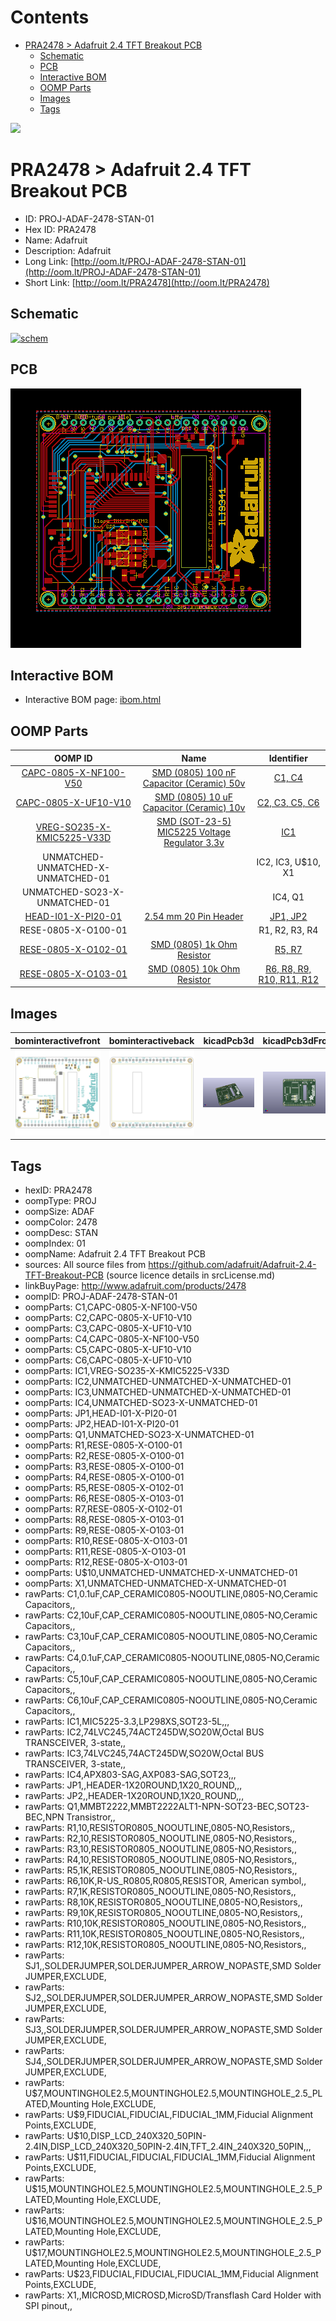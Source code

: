 



Contents
========

* [PRA2478 > Adafruit 2.4 TFT Breakout PCB](#pra2478--adafruit-24-tft-breakout-pcb)
	* [Schematic](#schematic)
	* [PCB](#pcb)
	* [Interactive BOM](#interactive-bom)
	* [OOMP Parts](#oomp-parts)
	* [Images](#images)
	* [Tags](#tags)
  
![][im]
# PRA2478 > Adafruit 2.4 TFT Breakout PCB

- ID: PROJ-ADAF-2478-STAN-01
- Hex ID: PRA2478
- Name: Adafruit
- Description: Adafruit
- Long Link: [http://oom.lt/PROJ-ADAF-2478-STAN-01](http://oom.lt/PROJ-ADAF-2478-STAN-01)
- Short Link: [http://oom.lt/PRA2478](http://oom.lt/PRA2478)

## Schematic
  
[![schem](eagleSchemImage.png)](eagleSchemImage.png)
## PCB
  
[![pcb](eagleImage.png)](eagleImage.png)
## Interactive BOM

- Interactive BOM page: [ibom.html](https://htmlpreview.github.io/?https://github.com/oomlout/oomlout_OOMP_projects/blob/main/PROJ-ADAF-2478-STAN-01/kicad/bom/ibom.html)

## OOMP Parts
  

|OOMP ID|Name|Identifier|
| :---: | :---: | :---: |
|[CAPC-0805-X-NF100-V50](https://github.com/oomlout/oomlout_OOMP_parts/tree/main/CAPC-0805-X-NF100-V50/)|[SMD (0805) 100 nF Capacitor (Ceramic) 50v](https://github.com/oomlout/oomlout_OOMP_parts/tree/main/CAPC-0805-X-NF100-V50/)|[C1, C4](https://github.com/oomlout/oomlout_OOMP_parts/tree/main/CAPC-0805-X-NF100-V50/)|
|[CAPC-0805-X-UF10-V10](https://github.com/oomlout/oomlout_OOMP_parts/tree/main/CAPC-0805-X-UF10-V10/)|[SMD (0805) 10 uF Capacitor (Ceramic) 10v](https://github.com/oomlout/oomlout_OOMP_parts/tree/main/CAPC-0805-X-UF10-V10/)|[C2, C3, C5, C6](https://github.com/oomlout/oomlout_OOMP_parts/tree/main/CAPC-0805-X-UF10-V10/)|
|[VREG-SO235-X-KMIC5225-V33D](https://github.com/oomlout/oomlout_OOMP_parts/tree/main/VREG-SO235-X-KMIC5225-V33D/)|[SMD (SOT-23-5) MIC5225 Voltage Regulator 3.3v](https://github.com/oomlout/oomlout_OOMP_parts/tree/main/VREG-SO235-X-KMIC5225-V33D/)|[IC1](https://github.com/oomlout/oomlout_OOMP_parts/tree/main/VREG-SO235-X-KMIC5225-V33D/)|
|UNMATCHED-UNMATCHED-X-UNMATCHED-01||IC2, IC3, U$10, X1|
|UNMATCHED-SO23-X-UNMATCHED-01||IC4, Q1|
|[HEAD-I01-X-PI20-01](https://github.com/oomlout/oomlout_OOMP_parts/tree/main/HEAD-I01-X-PI20-01/)|[2.54 mm 20 Pin Header](https://github.com/oomlout/oomlout_OOMP_parts/tree/main/HEAD-I01-X-PI20-01/)|[JP1, JP2](https://github.com/oomlout/oomlout_OOMP_parts/tree/main/HEAD-I01-X-PI20-01/)|
|RESE-0805-X-O100-01||R1, R2, R3, R4|
|[RESE-0805-X-O102-01](https://github.com/oomlout/oomlout_OOMP_parts/tree/main/RESE-0805-X-O102-01/)|[SMD (0805) 1k Ohm Resistor](https://github.com/oomlout/oomlout_OOMP_parts/tree/main/RESE-0805-X-O102-01/)|[R5, R7](https://github.com/oomlout/oomlout_OOMP_parts/tree/main/RESE-0805-X-O102-01/)|
|[RESE-0805-X-O103-01](https://github.com/oomlout/oomlout_OOMP_parts/tree/main/RESE-0805-X-O103-01/)|[SMD (0805) 10k Ohm Resistor](https://github.com/oomlout/oomlout_OOMP_parts/tree/main/RESE-0805-X-O103-01/)|[R6, R8, R9, R10, R11, R12](https://github.com/oomlout/oomlout_OOMP_parts/tree/main/RESE-0805-X-O103-01/)|

## Images
  
  

|bominteractivefront|bominteractiveback|kicadPcb3d|kicadPcb3dFront|kicadPcb3dBack|eagleImage|eagleSchemImage|pcbdraw|pcbdrawback|
| :---: | :---: | :---: | :---: | :---: | :---: | :---: | :---: | :---: |
|[![bominteractivefront](bomFront_140.png)](bomFront.png)|[![bominteractiveback](bomBack_140.png)](bomBack.png)|[![kicadPcb3d](kicadPcb3d_140.png)](kicadPcb3d.png)|[![kicadPcb3dFront](kicadPcb3dFront_140.png)](kicadPcb3dFront.png)|[![kicadPcb3dBack](kicadPcb3dBack_140.png)](kicadPcb3dBack.png)|[![eagleImage](eagleImage_140.png)](eagleImage.png)|[![eagleSchemImage](eagleSchemImage_140.png)](eagleSchemImage.png)|[![pcbdraw](pcbdraw_140.png)](pcbdraw.png)|[![pcbdrawback](pcbdrawBack_140.png)](pcbdrawBack.png)|

## Tags

- hexID: PRA2478
- oompType: PROJ
- oompSize: ADAF
- oompColor: 2478
- oompDesc: STAN
- oompIndex: 01
- oompName: Adafruit 2.4 TFT Breakout PCB
- sources: All source files from https://github.com/adafruit/Adafruit-2.4-TFT-Breakout-PCB (source licence details in srcLicense.md)
- linkBuyPage: http://www.adafruit.com/products/2478
- oompID: PROJ-ADAF-2478-STAN-01
- oompParts: C1,CAPC-0805-X-NF100-V50
- oompParts: C2,CAPC-0805-X-UF10-V10
- oompParts: C3,CAPC-0805-X-UF10-V10
- oompParts: C4,CAPC-0805-X-NF100-V50
- oompParts: C5,CAPC-0805-X-UF10-V10
- oompParts: C6,CAPC-0805-X-UF10-V10
- oompParts: IC1,VREG-SO235-X-KMIC5225-V33D
- oompParts: IC2,UNMATCHED-UNMATCHED-X-UNMATCHED-01
- oompParts: IC3,UNMATCHED-UNMATCHED-X-UNMATCHED-01
- oompParts: IC4,UNMATCHED-SO23-X-UNMATCHED-01
- oompParts: JP1,HEAD-I01-X-PI20-01
- oompParts: JP2,HEAD-I01-X-PI20-01
- oompParts: Q1,UNMATCHED-SO23-X-UNMATCHED-01
- oompParts: R1,RESE-0805-X-O100-01
- oompParts: R2,RESE-0805-X-O100-01
- oompParts: R3,RESE-0805-X-O100-01
- oompParts: R4,RESE-0805-X-O100-01
- oompParts: R5,RESE-0805-X-O102-01
- oompParts: R6,RESE-0805-X-O103-01
- oompParts: R7,RESE-0805-X-O102-01
- oompParts: R8,RESE-0805-X-O103-01
- oompParts: R9,RESE-0805-X-O103-01
- oompParts: R10,RESE-0805-X-O103-01
- oompParts: R11,RESE-0805-X-O103-01
- oompParts: R12,RESE-0805-X-O103-01
- oompParts: U$10,UNMATCHED-UNMATCHED-X-UNMATCHED-01
- oompParts: X1,UNMATCHED-UNMATCHED-X-UNMATCHED-01
- rawParts: C1,0.1uF,CAP_CERAMIC0805-NOOUTLINE,0805-NO,Ceramic Capacitors,,
- rawParts: C2,10uF,CAP_CERAMIC0805-NOOUTLINE,0805-NO,Ceramic Capacitors,,
- rawParts: C3,10uF,CAP_CERAMIC0805-NOOUTLINE,0805-NO,Ceramic Capacitors,,
- rawParts: C4,0.1uF,CAP_CERAMIC0805-NOOUTLINE,0805-NO,Ceramic Capacitors,,
- rawParts: C5,10uF,CAP_CERAMIC0805-NOOUTLINE,0805-NO,Ceramic Capacitors,,
- rawParts: C6,10uF,CAP_CERAMIC0805-NOOUTLINE,0805-NO,Ceramic Capacitors,,
- rawParts: IC1,MIC5225-3.3,LP298XS,SOT23-5L,,,
- rawParts: IC2,74LVC245,74ACT245DW,SO20W,Octal BUS TRANSCEIVER, 3-state,,
- rawParts: IC3,74LVC245,74ACT245DW,SO20W,Octal BUS TRANSCEIVER, 3-state,,
- rawParts: IC4,APX803-SAG,AXP083-SAG,SOT23,,,
- rawParts: JP1,,HEADER-1X20ROUND,1X20_ROUND,,,
- rawParts: JP2,,HEADER-1X20ROUND,1X20_ROUND,,,
- rawParts: Q1,MMBT2222,MMBT2222ALT1-NPN-SOT23-BEC,SOT23-BEC,NPN Transistror,,
- rawParts: R1,10,RESISTOR0805_NOOUTLINE,0805-NO,Resistors,,
- rawParts: R2,10,RESISTOR0805_NOOUTLINE,0805-NO,Resistors,,
- rawParts: R3,10,RESISTOR0805_NOOUTLINE,0805-NO,Resistors,,
- rawParts: R4,10,RESISTOR0805_NOOUTLINE,0805-NO,Resistors,,
- rawParts: R5,1K,RESISTOR0805_NOOUTLINE,0805-NO,Resistors,,
- rawParts: R6,10K,R-US_R0805,R0805,RESISTOR, American symbol,,
- rawParts: R7,1K,RESISTOR0805_NOOUTLINE,0805-NO,Resistors,,
- rawParts: R8,10K,RESISTOR0805_NOOUTLINE,0805-NO,Resistors,,
- rawParts: R9,10K,RESISTOR0805_NOOUTLINE,0805-NO,Resistors,,
- rawParts: R10,10K,RESISTOR0805_NOOUTLINE,0805-NO,Resistors,,
- rawParts: R11,10K,RESISTOR0805_NOOUTLINE,0805-NO,Resistors,,
- rawParts: R12,10K,RESISTOR0805_NOOUTLINE,0805-NO,Resistors,,
- rawParts: SJ1,,SOLDERJUMPER,SOLDERJUMPER_ARROW_NOPASTE,SMD Solder JUMPER,EXCLUDE,
- rawParts: SJ2,,SOLDERJUMPER,SOLDERJUMPER_ARROW_NOPASTE,SMD Solder JUMPER,EXCLUDE,
- rawParts: SJ3,,SOLDERJUMPER,SOLDERJUMPER_ARROW_NOPASTE,SMD Solder JUMPER,EXCLUDE,
- rawParts: SJ4,,SOLDERJUMPER,SOLDERJUMPER_ARROW_NOPASTE,SMD Solder JUMPER,EXCLUDE,
- rawParts: U$7,MOUNTINGHOLE2.5,MOUNTINGHOLE2.5,MOUNTINGHOLE_2.5_PLATED,Mounting Hole,EXCLUDE,
- rawParts: U$9,FIDUCIAL,FIDUCIAL,FIDUCIAL_1MM,Fiducial Alignment Points,EXCLUDE,
- rawParts: U$10,DISP_LCD_240X320_50PIN-2.4IN,DISP_LCD_240X320_50PIN-2.4IN,TFT_2.4IN_240X320_50PIN,,,
- rawParts: U$11,FIDUCIAL,FIDUCIAL,FIDUCIAL_1MM,Fiducial Alignment Points,EXCLUDE,
- rawParts: U$15,MOUNTINGHOLE2.5,MOUNTINGHOLE2.5,MOUNTINGHOLE_2.5_PLATED,Mounting Hole,EXCLUDE,
- rawParts: U$16,MOUNTINGHOLE2.5,MOUNTINGHOLE2.5,MOUNTINGHOLE_2.5_PLATED,Mounting Hole,EXCLUDE,
- rawParts: U$17,MOUNTINGHOLE2.5,MOUNTINGHOLE2.5,MOUNTINGHOLE_2.5_PLATED,Mounting Hole,EXCLUDE,
- rawParts: U$23,FIDUCIAL,FIDUCIAL,FIDUCIAL_1MM,Fiducial Alignment Points,EXCLUDE,
- rawParts: X1,,MICROSD,MICROSD,MicroSD/Transflash Card Holder with SPI pinout,,



[im]: kicadPcb3d_450.png
